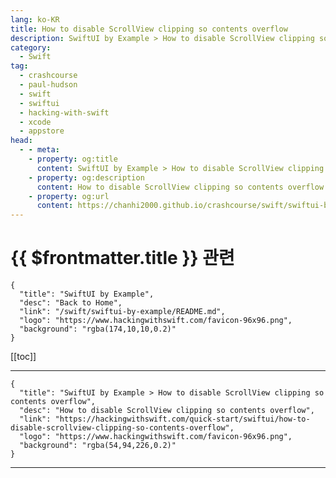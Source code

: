```yaml
---
lang: ko-KR
title: How to disable ScrollView clipping so contents overflow
description: SwiftUI by Example > How to disable ScrollView clipping so contents overflow
category:
  - Swift
tag: 
  - crashcourse
  - paul-hudson
  - swift
  - swiftui
  - hacking-with-swift
  - xcode
  - appstore
head:
  - - meta:
    - property: og:title
      content: SwiftUI by Example > How to disable ScrollView clipping so contents overflow
    - property: og:description
      content: How to disable ScrollView clipping so contents overflow
    - property: og:url
      content: https://chanhi2000.github.io/crashcourse/swift/swiftui-by-example/04-view-layout/how-to-disable-scrollview-clipping-so-contents-overflow.html
---
```


# {{ $frontmatter.title }} 관련

```component VPCard
{
  "title": "SwiftUI by Example",
  "desc": "Back to Home",
  "link": "/swift/swiftui-by-example/README.md",
  "logo": "https://www.hackingwithswift.com/favicon-96x96.png",
  "background": "rgba(174,10,10,0.2)"
}
```

[[toc]]

---

```component VPCard
{
  "title": "SwiftUI by Example > How to disable ScrollView clipping so contents overflow",
  "desc": "How to disable ScrollView clipping so contents overflow",
  "link": "https://hackingwithswift.com/quick-start/swiftui/how-to-disable-scrollview-clipping-so-contents-overflow",
  "logo": "https://www.hackingwithswift.com/favicon-96x96.png",
  "background": "rgba(54,94,226,0.2)"
}
```

---

<TagLinks />